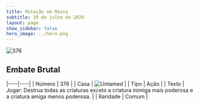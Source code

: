 ```yaml
---
title: Mutação em Massa
subtitle: 10 de julho de 2020
layout: page
show_sidebar: false
hero_image: ../hero.png
---
```


![376](https://cdn.keyforgegame.com/media/card_front/pt/479_376_CP9P6JCRH6CH_pt.png)

## Embate Brutal

|----|----|
| Número | 376 |
| Casa | ![Untamed](https://archonarcana.com/images/thumb/b/bd/Untamed.png/22px-Untamed.png "Indomados") |
| Tipo | Ação |
| Texto | Jogar: Destrua todas as criaturas exceto a criatura inimiga mais poderosa e a criatura amiga menos poderosa. |
| Raridade | Comum |
